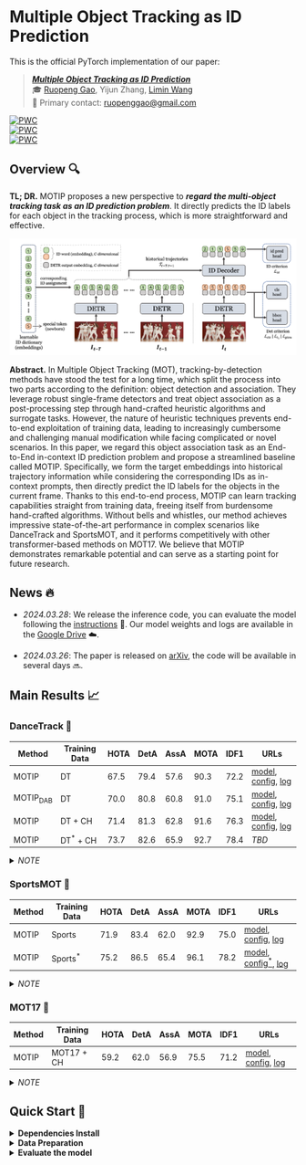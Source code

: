 # Multiple Object Tracking as ID Prediction

This is the official PyTorch implementation of our paper:

> ***[Multiple Object Tracking as ID Prediction](https://arxiv.org/abs/2403.16848)*** <br>
> :mortar_board: [Ruopeng Gao](https://ruopenggao.com/), Yijun Zhang, [Limin Wang](https://wanglimin.github.io/) <br>
> :e-mail: Primary contact: ruopenggao@gmail.com

[![PWC](https://img.shields.io/endpoint.svg?url=https://paperswithcode.com/badge/multiple-object-tracking-as-id-prediction/multi-object-tracking-on-dancetrack)](https://paperswithcode.com/sota/multi-object-tracking-on-dancetrack?p=multiple-object-tracking-as-id-prediction)<br>
[![PWC](https://img.shields.io/endpoint.svg?url=https://paperswithcode.com/badge/multiple-object-tracking-as-id-prediction/multiple-object-tracking-on-sportsmot)](https://paperswithcode.com/sota/multiple-object-tracking-on-sportsmot?p=multiple-object-tracking-as-id-prediction)<br>
[![PWC](https://img.shields.io/endpoint.svg?url=https://paperswithcode.com/badge/multiple-object-tracking-as-id-prediction/multi-object-tracking-on-mot17)](https://paperswithcode.com/sota/multi-object-tracking-on-mot17?p=multiple-object-tracking-as-id-prediction)<br>

## Overview :mag:

**TL; DR.** MOTIP proposes a new perspective to ***regard the multi-object tracking task as an ID prediction problem***. 
It directly predicts the ID labels for each object in the tracking process, which is more straightforward and effective.

![Overview](./assets/overview.png)

**Abstract.** In Multiple Object Tracking (MOT), tracking-by-detection methods have stood the test for a long time, which split the process into two parts according to the definition: object detection and association. They leverage robust single-frame detectors and treat object association as a post-processing step through hand-crafted heuristic algorithms and surrogate tasks. However, the nature of heuristic techniques prevents end-to-end exploitation of training data, leading to increasingly cumbersome and challenging manual modification while facing complicated or novel scenarios. In this paper, we regard this object association task as an End-to-End in-context ID prediction problem and propose a streamlined baseline called MOTIP. Specifically, we form the target embeddings into historical trajectory information while considering the corresponding IDs as in-context prompts, then directly predict the ID labels for the objects in the current frame. Thanks to this end-to-end process, MOTIP can learn tracking capabilities straight from training data, freeing itself from burdensome hand-crafted algorithms. Without bells and whistles, our method achieves impressive state-of-the-art performance in complex scenarios like DanceTrack and SportsMOT, and it performs competitively with other transformer-based methods on MOT17. We believe that MOTIP demonstrates remarkable potential and can serve as a starting point for future research.


## News :fire:

- <span style="font-variant-numeric: tabular-nums;">*2024.03.28*</span>: We release the inference code, you can evaluate the model following the [instructions](#evaluation) :tada:. Our model weights and logs are available in the [Google Drive](https://drive.google.com/drive/folders/1LTBWHLHhrF0Ro7fgCdAkgu9sJUV_y-vw?usp=drive_link) :cloud:.

- <span style="font-variant-numeric: tabular-nums;">*2024.03.26*</span>: The paper is released on [arXiv](https://arxiv.org/abs/2403.16848), the code will be available in several days :soon:.


## Main Results :chart_with_upwards_trend:

### DanceTrack :dancer:

| Method              | Training Data       | HOTA | DetA | AssA | MOTA | IDF1 | URLs                                                                                                                                                                                                                                                                 |
| ------------------- | ------------------- | ---- | ---- | ---- | ---- | ---- |----------------------------------------------------------------------------------------------------------------------------------------------------------------------------------------------------------------------------------------------------------------------|
| MOTIP               | DT                  | 67.5 | 79.4 | 57.6 | 90.3 | 72.2 | [model](https://drive.google.com/file/d/1qNGN7RsDf6a3i5lwjb0V8v6mKzxaMh0G/view?usp=drive_link), [config](./configs/r50_deformable_detr_motip_dancetrack.yaml), [log](https://drive.google.com/file/d/1XRRBjw92bQk7FUGxmZSsrTf5BjXbL2pp/view?usp=drive_link)          |
| MOTIP<sub>DAB</sub> | DT                  | 70.0 | 80.8 | 60.8 | 91.0 | 75.1 | [model](https://drive.google.com/file/d/1mVj_FgE4fGUaALZB3JEmiAlqFSnHHNLN/view?usp=drive_link), [config](./configs/r50_dab_deformable_detr_motip_dancetrack.yaml), [log](https://drive.google.com/file/d/1tACnXMvwNx1jq7EOTngcsb9KulU4125f/view?usp=drive_link)      |
| MOTIP               | DT + CH             | 71.4 | 81.3 | 62.8 | 91.6 | 76.3 | [model](https://drive.google.com/file/d/1BDvk6dxJh7LPCvkVC4ycGWNm4-DyVkbf/view?usp=drive_link), [config](./configs/r50_deformable_detr_motip_dancetrack_joint_ch.yaml), [log](https://drive.google.com/file/d/1JBrj5Jq5PXf7_ZO7xyrTEBDMm8HNxpX4/view?usp=drive_link) |
| MOTIP               | DT<sup>*</sup> + CH | 73.7 | 82.6 | 65.9 | 92.7 | 78.4 | *TBD*                                                                                                                                                                                                                                                                |

<details>
  <summary><i>NOTE</i></summary>
  <ol>
    <li>MOTIP is built upon original Deformable DETR, while MOTIP<sub>DAB</sub> is based on DAB-Deformable DETR.</li>
    <li>DT and CH are the abbreviations of DanceTrack and CrowdHuman respectively.</li>
    <li>DT<sup>*</sup> denotes we utilize both the training and validation set of DanceTrack for training.</li>
  </ol>
</details>


### SportsMOT :basketball:

| Method | Training Data      | HOTA | DetA | AssA | MOTA | IDF1 | URLs                                                         |
| ------ | ------------------ | ---- | ---- | ---- | ---- | ---- | ------------------------------------------------------------ |
| MOTIP  | Sports             | 71.9 | 83.4 | 62.0 | 92.9 | 75.0 | [model](https://drive.google.com/file/d/1NIw77CBt8xEoZxHrUg14vrPYBCXUUgq-/view?usp=drive_link), [config](./configs/r50_deformable_detr_motip_sportsmot.yaml), [log](https://drive.google.com/file/d/1SNZ60uxVCdU5Poza0fXztWSGaZifVdaD/view?usp=drive_link) |
| MOTIP  | Sports<sup>*</sup> | 75.2 | 86.5 | 65.4 | 96.1 | 78.2 | [model](https://drive.google.com/file/d/1DTQenGa5WuFLVi_z7-07jsHBjTpiYGv_/view?usp=drive_link), [config<sup>*</sup>](./configs/r50_deformable_detr_motip_sportsmot.yaml), [log](https://drive.google.com/file/d/14eqHQh8pFc8vxpGRF9CMNp5yeMIA-tXQ/view?usp=drive_link) |

<details>
  <summary><i>NOTE</i></summary>
  <ol>
    <li>Sports is the abbreviation of SportsMOT.</li>
    <li>Sports<sup>*</sup> denotes we utilize both the training and validation set of SportsMOT for training.</li>
    <li>config<sup>*</sup> represents the configuration that can be used for inference. The corresponding training config file has not been uploaded yet.</li>
  </ol>
</details>



### MOT17 :walking:

| Method | Training Data | HOTA | DetA | AssA | MOTA | IDF1 | URLs                                                         |
| ------ | ------------- | ---- | ---- | ---- | ---- | ---- | ------------------------------------------------------------ |
| MOTIP  | MOT17 + CH    | 59.2 | 62.0 | 56.9 | 75.5 | 71.2 | [model](https://drive.google.com/file/d/1ZsojRYBCbH9u9m1C5leb1MwmBB42sox8/view?usp=drive_link), [config](./configs/r50_deformable_detr_motip_mot17.yaml), [log](https://drive.google.com/file/d/1RB0XasyMMJFziB5wuyT208jMBLW37CPM/view?usp=drive_link) |

<details>
  <summary><i>NOTE</i></summary>
  <ol>
    <li>CH is the abbreviation of CrowdHuman.</li>
  </ol>
</details>


## Quick Start :dash:

<details>
<summary><strong>Dependencies Install</strong></summary>

```bash
# Suggest python version >= 3.10
conda create -n MOTIP python=3.11
conda activate MOTIP
# Now we only support pytorch version >= 2.0, we will support pytorch version <= 1.13 in the future
conda install pytorch==2.2.0 torchvision==0.17.0 torchaudio==2.2.0 pytorch-cuda=11.8 -c pytorch -c nvidia
# Other dependencies
conda install matplotlib pyyaml scipy tqdm tensorboard seaborn scikit-learn pandas
pip install opencv-python einops wandb pycocotools timm
# Compile the Deformable Attention
cd models/ops/
sh make.sh
```

</details>




<details>
<summary><strong>Data Preparation</strong></summary>

You can download the datasets from the following links:
- [DanceTrack](https://github.com/DanceTrack/DanceTrack)
- [SportsMOT](https://github.com/MCG-NJU/SportsMOT)
- [MOT17](https://motchallenge.net/data/MOT17/)
- [CrowdHuman](https://www.crowdhuman.org/)

Then, you need to unzip and organize the data as follows:

```
DATADIR/
  ├── DanceTrack/
  │ ├── train/
  │ ├── val/
  │ ├── test/
  │ ├── train_seqmap.txt
  │ ├── val_seqmap.txt
  │ └── test_seqmap.txt
  ├── SportsMOT/
  │ ├── train/
  │ ├── val/
  │ ├── test/
  │ ├── train_seqmap.txt
  │ ├── val_seqmap.txt
  │ └── test_seqmap.txt
  ├── MOT17/
  │ ├── images/
  │ │ ├── train/     # unzip from MOT17
  │ │ └── test/      # unzip from MOT17
  │ └── gts/
  │   └── train/     # generate by ./data/gen_mot17_gts.py
  └── CrowdHuman/
    ├── images/
    │ ├── train/     # unzip from CrowdHuman
    │ └── val/       # unzip from CrowdHuman
    └── gts/
      ├── train/     # generate by ./data/gen_crowdhuman_gts.py
      └── val/       # generate by ./data/gen_crowdhuman_gts.py
```

For MOT17 and CrowdHuman, you can generate the ground-truth files by running the corresponding scripts [gen_mot17_gts.py](./data/gen_mot17_gts.py) and [gen_crowdhuman_gts.py](./data/gen_crowdhuman_gts.py).

</details>


<details id="evaluation">
<summary><strong>Evaluate the model</strong></summary>

- **Get tracking results for submitting**:
  ```bash
  python -m torch.distributed.run --nproc_per_node=<gpu num> main.py --mode submit --use-distributed True --use-wandb False --config-path <config file path> --inference-model <checkpoint path> --outputs-dir <outputs dir> --inference-dataset <dataset name> --inference-split <dataset split>
  ```
  For example, you can submit the model on DanceTrack test set as follows:
  ```bash
  python -m torch.distributed.run --nproc_per_node=8 main.py --mode submit --use-distributed True --use-wandb False --config-path ./configs/r50_deformable_detr_motip_dancetrack.yaml --inference-model ./outputs/r50_deformable_detr_motip_dancetrack.pth --outputs-dir ./outputs/dancetrack_trackers/ --inference-dataset DanceTrack --inference-split test
  ```

</details>